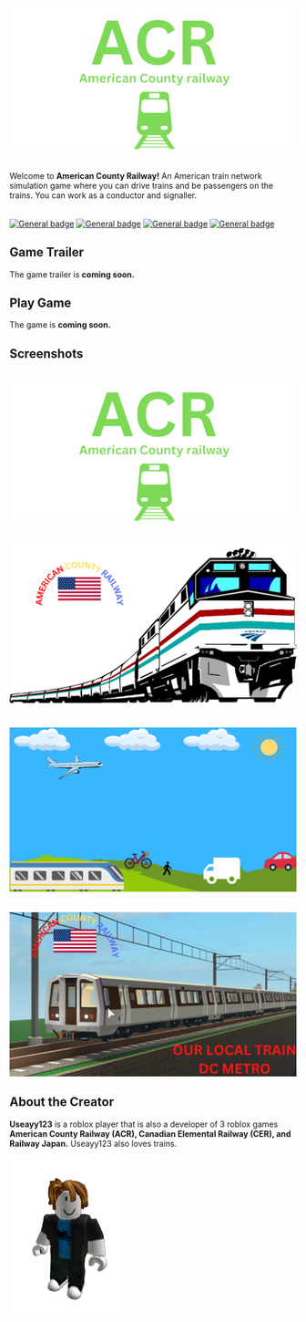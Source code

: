![alt text](https://raw.githubusercontent.com/Ishaanlikescandy/acr/main/ACR-removebg-preview.png)
######
Welcome to **American County Railway!** An American train network simulation game where you can drive trains and be passengers on the trains. You can work as a conductor and signaller.
######
[![General badge](https://img.shields.io/badge/Watch-Trailer-red.svg)]()
[![General badge](https://img.shields.io/badge/Play-ACR-success.svg)]()
[![General badge](https://img.shields.io/badge/View-Screenshots-yellow.svg)]()
[![General badge](https://img.shields.io/badge/Creators-Profile-informational.svg)](https://web.roblox.com/users/1634365729/profile)
## Game Trailer
The game trailer is **coming soon.**
## Play Game
The game is **coming soon.**
## Screenshots
######
![alt text](https://raw.githubusercontent.com/Ishaanlikescandy/acr/main/ACR-removebg-preview.png)
######
![alt text](https://raw.githubusercontent.com/Ishaanlikescandy/acr/main/Screenshots%20for%20ACR%20Roblox.png)
######
![alt text](https://raw.githubusercontent.com/Ishaanlikescandy/acr/main/Screenshots%20for%20ACR%20Roblox%20(1).png)
######
![alt text](https://raw.githubusercontent.com/Ishaanlikescandy/acr/main/Screenshots%20for%20ACR%20Roblox%20(2).png)

## About the Creator
**Useayy123** is a roblox player that is also a developer of 3 roblox games **American County Railway (ACR), Canadian Elemental Railway (CER), and Railway Japan.** Useayy123 also loves trains.
####
![alt text](https://raw.githubusercontent.com/Ishaanlikescandy/acr/main/useayy123-removebg-preview.png)
